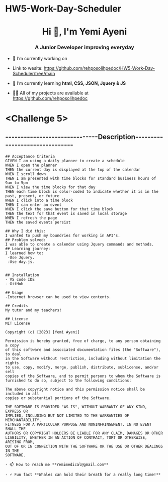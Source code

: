# HW5-Work-Day-Scheduler

<h1 align="center">Hi 👋, I'm Yemi Ayeni</h1>
<h3 align="center">A Junior Developer improving everyday</h3>

- 🔭 I’m currently working on 

- Link to wesite: https://github.com/rehposolihpedoc/HW5-Work-Day-Scheduler/tree/main

- 🌱 I’m currently learning **html, CSS, JSON, Jquery & JS**

- 👨‍💻 All of my projects are available at https://github.com/rehposolihpedoc

# <Challenge 5>
## ------------------------------Description-------------------------------


```
## Acceptance Criteria
GIVEN I am using a daily planner to create a schedule
WHEN I open the planner
THEN the current day is displayed at the top of the calendar
WHEN I scroll down
THEN I am presented with time blocks for standard business hours of 9am to 5pm
WHEN I view the time blocks for that day
THEN each time block is color-coded to indicate whether it is in the past, present, or future
WHEN I click into a time block
THEN I can enter an event
WHEN I click the save button for that time block
THEN the text for that event is saved in local storage
WHEN I refresh the page
THEN the saved events persist

## Why I did this:
I wanted to push my boundries for working in API's.
## Problem solved: 
I was able to create a calendar using Jquery commands and methods.
## Learning journey:
I learned how to:
 -Use Jquery.
 -Use day.js.


## Installation
- VS code IDE
- GitHub

## Usage
-Internet browser can be used to view contents.

## Credits
My tutor and my teachers!

## License
MIT License

Copyright (c) [2023] [Yemi Ayeni]

Permission is hereby granted, free of charge, to any person obtaining a copy
of this software and associated documentation files (the "Software"), to deal
in the Software without restriction, including without limitation the rights
to use, copy, modify, merge, publish, distribute, sublicense, and/or sell
copies of the Software, and to permit persons to whom the Software is
furnished to do so, subject to the following conditions:

The above copyright notice and this permission notice shall be included in all
copies or substantial portions of the Software.

THE SOFTWARE IS PROVIDED "AS IS", WITHOUT WARRANTY OF ANY KIND, EXPRESS OR
IMPLIED, INCLUDING BUT NOT LIMITED TO THE WARRANTIES OF MERCHANTABILITY,
FITNESS FOR A PARTICULAR PURPOSE AND NONINFRINGEMENT. IN NO EVENT SHALL THE
AUTHORS OR COPYRIGHT HOLDERS BE LIABLE FOR ANY CLAIM, DAMAGES OR OTHER
LIABILITY, WHETHER IN AN ACTION OF CONTRACT, TORT OR OTHERWISE, ARISING FROM,
OUT OF OR IN CONNECTION WITH THE SOFTWARE OR THE USE OR OTHER DEALINGS IN THE
SOFTWARE.

- 📫 How to reach me **Yemimedical@gmail.com**

- ⚡ Fun fact **Whales can hold their breath for a really long time!**
